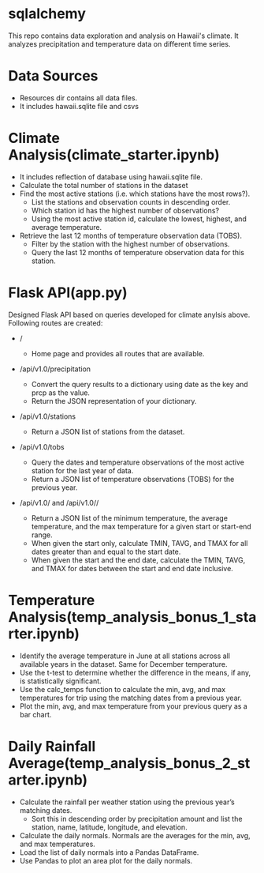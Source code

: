 # sqlalchemy
 
This repo contains data exploration and analysis on Hawaii's climate. It analyzes precipitation and temperature data on different time series.

# Data Sources
- Resources dir contains all data files.
- It includes hawaii.sqlite file and csvs

# Climate Analysis(climate_starter.ipynb)
- It includes reflection of database using hawaii.sqlite file.
- Calculate the total number of stations in the dataset
- Find the most active stations (i.e. which stations have the most rows?).
    - List the stations and observation counts in descending order.
    - Which station id has the highest number of observations?
    - Using the most active station id, calculate the lowest, highest, and average temperature.
- Retrieve the last 12 months of temperature observation data (TOBS).
    - Filter by the station with the highest number of observations.
    - Query the last 12 months of temperature observation data for this station.

# Flask API(app.py)
Designed Flask API based on queries developed for climate anylsis above. Following routes are created:
- /
  - Home page and provides all routes that are available.

- /api/v1.0/precipitation
  - Convert the query results to a dictionary using date as the key and prcp as the value.
  - Return the JSON representation of your dictionary.

- /api/v1.0/stations
  - Return a JSON list of stations from the dataset.

- /api/v1.0/tobs
  - Query the dates and temperature observations of the most active station for the last year of data.
  - Return a JSON list of temperature observations (TOBS) for the previous year.

- /api/v1.0/<start> and /api/v1.0/<start>/<end>
  - Return a JSON list of the minimum temperature, the average temperature, and the max temperature for a given start or start-end range.
  - When given the start only, calculate TMIN, TAVG, and TMAX for all dates greater than and equal to the start date.
  - When given the start and the end date, calculate the TMIN, TAVG, and TMAX for dates between the start and end date inclusive.

# Temperature Analysis(temp_analysis_bonus_1_starter.ipynb)
- Identify the average temperature in June at all stations across all available years in the dataset. Same for December temperature.
- Use the t-test to determine whether the difference in the means, if any, is statistically significant.
- Use the calc_temps function to calculate the min, avg, and max temperatures for trip using the matching dates from a previous year.
- Plot the min, avg, and max temperature from your previous query as a bar chart.

# Daily Rainfall Average(temp_analysis_bonus_2_starter.ipynb)
- Calculate the rainfall per weather station using the previous year’s matching dates.
  - Sort this in descending order by precipitation amount and list the station, name, latitude, longitude, and elevation.
- Calculate the daily normals. Normals are the averages for the min, avg, and max temperatures.
- Load the list of daily normals into a Pandas DataFrame.
- Use Pandas to plot an area plot for the daily normals.


